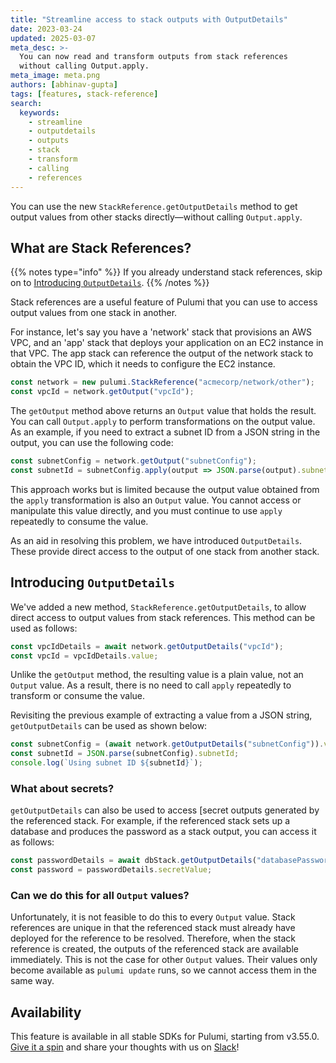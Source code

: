 ```yaml
---
title: "Streamline access to stack outputs with OutputDetails"
date: 2023-03-24
updated: 2025-03-07
meta_desc: >-
  You can now read and transform outputs from stack references
  without calling Output.apply.
meta_image: meta.png
authors: [abhinav-gupta]
tags: [features, stack-reference]
search:
  keywords:
    - streamline
    - outputdetails
    - outputs
    - stack
    - transform
    - calling
    - references
---
```


You can use the new `StackReference.getOutputDetails` method
to get output values from other stacks directly&mdash;without calling `Output.apply`.

<!--more-->

## What are Stack References?

{{% notes type="info" %}}
If you already understand stack references, skip on to [Introducing `OutputDetails`](#introducing-outputdetails).
{{% /notes %}}

Stack references are a useful feature of Pulumi
that you can use to access output values from one stack in another.

For instance,
let's say you have a 'network' stack that provisions an AWS VPC,
and an 'app' stack that deploys your application on an EC2 instance in that VPC.
The app stack can reference the output of the network stack
to obtain the VPC ID, which it needs to configure the EC2 instance.

```typescript
const network = new pulumi.StackReference("acmecorp/network/other");
const vpcId = network.getOutput("vpcId");
```

The `getOutput` method above returns an `Output` value that holds the result.
You can call `Output.apply` to perform transformations on the output value.
As an example,
if you need to extract a subnet ID from a JSON string in the output,
you can use the following code:

```typescript
const subnetConfig = network.getOutput("subnetConfig");
const subnetId = subnetConfig.apply(output => JSON.parse(output).subnetId);
```

This approach works but is limited because
the output value obtained from the `apply` transformation
is also an `Output` value.
You cannot access or manipulate this value directly,
and you must continue to use `apply` repeatedly to consume the value.

As an aid in resolving this problem, we have introduced `OutputDetails`.
These provide direct access to the output of one stack from another stack.

## Introducing `OutputDetails`

We've added a new method, `StackReference.getOutputDetails`,
to allow direct access to output values from stack references.
This method can be used as follows:

```typescript
const vpcIdDetails = await network.getOutputDetails("vpcId");
const vpcId = vpcIdDetails.value;
```

Unlike the `getOutput` method,
the resulting value is a plain value, not an `Output` value.
As a result, there is no need to call `apply` repeatedly
to transform or consume the value.

Revisiting the previous example of extracting a value from a JSON string,
`getOutputDetails` can be used as shown below:

```typescript
const subnetConfig = (await network.getOutputDetails("subnetConfig")).value;
const subnetId = JSON.parse(subnetConfig).subnetId;
console.log(`Using subnet ID ${subnetId}`);
```

### What about secrets?

`getOutputDetails` can also be used to access [secret outputs
generated by the referenced stack.
For example, if the referenced stack sets up a database
and produces the password as a stack output,
you can access it as follows:

```typescript
const passwordDetails = await dbStack.getOutputDetails("databasePassword");
const password = passwordDetails.secretValue;
```

### Can we do this for all `Output` values?

Unfortunately, it is not feasible to do this to every `Output` value.
Stack references are unique in that
the referenced stack must already have deployed
for the reference to be resolved.
Therefore, when the stack reference is created,
the outputs of the referenced stack are available immediately.
This is not the case for other `Output` values.
Their values only become available as `pulumi update` runs,
so we cannot access them in the same way.

## Availability

This feature is available in all stable SDKs for Pulumi, starting from v3.55.0. [Give it a spin](/docs/iac/get-started/) and share your thoughts with us on [Slack](https://slack.pulumi.com/)!
